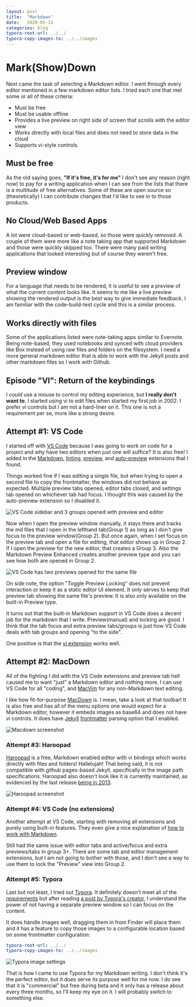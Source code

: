 ```yaml
---
layout: post
title:  "Markdown"
date:   2020-05-15
categories: blog
typora-root-url: ../../
typora-copy-images-to: ../../images
---
```


# Mark(Show)Down

Next came the task of selecting a Markdown editor.  I went through every editor mentioned in a few markdown editor lists.  I tried each one that met some or all of these criteria:

- Must be free
- Must be usable offline
- Provides a live preview on right side of screen that scrolls with the editor view
- Works directly with local files and does not need to store data in the cloud
- Supports vi-style controls.    

## Must be free

As the old saying goes, **"If it's free, it's for me"**  I don't see any reason (right now) to pay for a writing application when I can see from the lists that there is a multitude of free alternatives.  Some of these are open source so (theoretically) I can contribute changes that I'd like to see in to those products.

## No Cloud/Web Based Apps

A lot were cloud-based or web-based, so those were quickly removed.  A couple of them were more like a note taking app that supported Markdown and those were quickly skipped too.  There were many paid writing applications that looked interesting but of course they weren't free.

## Preview window

For a language that needs to be rendered, it is useful to see a preview of what the current content looks like.  It seems to me like a live preview showing the rendered output is the best way to give immediate feedback.  I am familiar with the code-build-test cycle and this is a similar process.

## Works directly with files

Some of the applications listed were note-taking apps similar to Evernote.  Being note-based, they used notebooks and synced with cloud providers like Box instead of using raw files and folders on the filesystem.  I need a more general markdown editor that is able to work with the Jekyll posts and other markdown files so I work with Github.

## Episode "VI": Return of the keybindings

I *could* use a mouse to control my editing experience, but **I really don't want to**.  I started using vi to edit files when started my first job in 2002.  I prefer vi controls but I am not a hard-liner on it.  This one is not a requirement per se, more like a strong desire.

## Attempt #1: VS Code

I started off with [VS Code](https://code.visualstudio.com/) because I was going to work on code for a project and why have two editors when just one will suffice?  It is also free!  I added in the [Markdown](https://marketplace.visualstudio.com/items?itemName=yzhang.markdown-all-in-one), [linting](https://marketplace.visualstudio.com/items?itemName=DavidAnson.vscode-markdownlint), [preview](https://marketplace.visualstudio.com/items?itemName=shd101wyy.markdown-preview-enhanced), and [auto-preview](https://marketplace.visualstudio.com/items?itemName=hnw.vscode-auto-open-markdown-preview) extensions that I found.  

Things worked fine if I was editing a single file, but when trying to open a second file to copy the frontmatter, the windows did not behave as expected.  Multiple preview tabs opened, editor tabs closed, and settings tab opened on whichever tab had focus.  I thought this was caused by the auto-preview extension so I disabled it.

![VS Code sidebar and 3 groups opened with preview and editor](/images/vscode-previews-1.png)

Now when I open the preview window manually, it stays there and tracks the md files that I open in the lefthand tab(Group 1) as long as I don't give focus to the preview window(Group 2).  But once again, when I set focus on the preview tab and open a file for editing, that editor shows up in Group 2.  If I open the preview for the new editor, that creates a Group 3.  Also the Markdown Preview Enhanced creates another preview type and you can see how both are opened in Group 2.

![VS Code has two previews opened for the same file](/images/vscode-previews-2.png)

On side note, the option "Toggle Preview Locking" does not prevent interaction or keep it as a static editor UI element.  It only serves to keep that  preview tab showing the same file's preview.    It is also only available on the built-in Preview type.

It turns out that the built-in Markdown support in VS Code does a decent job for the markdown that I write.  Preview(manual) and locking are good.  I think that the tab focus and extra preview tabs/groups is just how VS Code deals with tab groups and opening "to the side".

One positive is that the [vi extension](https://marketplace.visualstudio.com/items?itemName=vscodevim.vim) works well.

## Attempt #2: MacDown

All of the fighting I did with the VS Code extensions and preview tab hell caused me to want "just" a Markdown editor and nothing more.  I can use VS Code for all "coding", and [MacVim](https://macvim-dev.github.io/macvim/) for any non-Markdown text editing.

I like how fit-for-purpose [MacDown](https://macdown.uranusjr.com/) is.  I mean, take a look at that toolbar! It is also free and has all of the menu options one would expect for a Markdown editor, however it embeds images as base64 and does not have vi controls.  It does have [Jekyll](https://jekyllrb.com/) [frontmatter](https://jekyllrb.com/docs/front-matter/) parsing option that I enabled.

![Macdown screenshot](/images/macdown.png)

### Attempt #3: Haroopad

[Haroopad](http://pad.haroopress.com/) is a free, Markdown enabled editor with vi bindings which works directly with files and folders!  Hallelujah!  That being said, it is not compatible with github pages-based Jekyll, specifically in the image path specifications.  Haroopad also doesn't look like it is currently maintained, as evidenced by the last release [being in 2013](https://github.com/rhiokim/haroopad/releases).

![Haroopad screenshot](/images/haroopad.png)

### Attempt #4: VS Code (no extensions)

Another attempt at VS Code, starting with removing all extensions and purely using built-in features.  They even give a nice explanation  of [how to work with Markdown](https://code.visualstudio.com/docs/languages/markdown).

Still had the same issue with editor tabs and active/focus and extra previews/tabs in group 3+.  There are some tab and editor management extensions, but I am not going to bother with those, and I don't see a way to use them to lock the "Preview" view into Group 2.

### Attempt #5: Typora

Last but not least, I tried out [Typora](https://typora.io/).  It definitely doesn't meet all of the [requirements](#markshowdown) but after reading [a post by Typora's creator](http://abnerlee.github.io/typora/2015/03/11/why-typora/), I understand the power of not having a separate preview window so I can focus on the content.  

It does handle images well, dragging them in from Finder will place them and it has a feature to copy those images to a configurable location based on some frontmatter configuration:

```yaml
typora-root-url: ../../
typora-copy-images-to: ../../images
```

![Typora image settings](/images/typora-settings-images.png)

That is how I came to use Typora for my Markdown writing.  I don't think it's the perfect editor, but it does serve its purpose well for me now.  I do see that it is "commercial" but free during beta and it only has a release about every three months, so I'll keep my eye on it.  I will probably switch to something else.